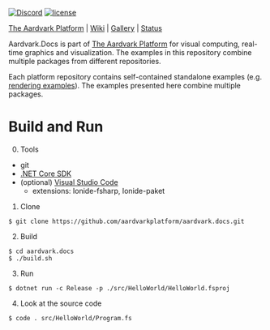 
[![Discord](https://badgen.net/discord/online-members/UyecnhM)](https://discord.gg/UyecnhM)
[![license](https://img.shields.io/github/license/aardvark-platform/aardvark.docs.svg)](https://github.com/aardvark-platform/aardvark.docs/blob/master/LICENSE)

[The Aardvark Platform](https://aardvarkians.com/) |
[Wiki](https://github.com/aardvarkplatform/aardvark.docs/wiki) | 
[Gallery](https://github.com/aardvarkplatform/aardvark.docs/wiki/Gallery) | 
[Status](https://github.com/aardvarkplatform/aardvark.docs/wiki/Status)

Aardvark.Docs is part of [The Aardvark Platform](https://github.com/aardvark-platform/aardvark.docs/wiki) for visual computing, real-time graphics and visualization. The examples in this repository combine multiple packages from different repositories.

Each platform repository contains self-contained standalone examples (e.g. [rendering examples](https://github.com/aardvark-platform/aardvark.rendering/tree/master/src/Examples%20(netcore))). The examples presented here combine multiple packages.

# Build and Run

0. Tools
  * git
  * [.NET Core SDK](https://dotnet.microsoft.com/download)
  * (optional) [Visual Studio Code](https://code.visualstudio.com/Download)
    * extensions: Ionide-fsharp, Ionide-paket

1. Clone
  ```shell
  $ git clone https://github.com/aardvarkplatform/aardvark.docs.git
  ```
  
2. Build
  ```shell
  $ cd aardvark.docs
  $ ./build.sh
  ```
  
3. Run
  ```shell
  $ dotnet run -c Release -p ./src/HelloWorld/HelloWorld.fsproj
  ```

4. Look at the source code
  ```shell
  $ code . src/HelloWorld/Program.fs
  ```

